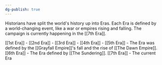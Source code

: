 ```yaml
---
dg-publish: true
---
```

Historians have split the world's history up into Eras. Each Era is defined by a world-changing event, like a war or empires rising and falling. The campaign is currently happening in the [[7th Era]].

[[1st Era]] - 
[[2nd Era]] -
[[3rd Era]] -
[[4th Era]] - 
[[5th Era]] - The Era was defined by the [[Grayfall Empire]]'s fall and the rise of [[The Dawn Empire]].
[[6th Era]] - The Era defined by [[The Sundering]].
[[7th Era]] - The current Era